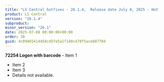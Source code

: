 ```yaml
---
title: "LS Central hotfixes - 26.1.4,  Release date July 8, 2025 - Hotfixes"
product: LS Central
version: "26.1.4"
subproduct: 
minor_version: "26.1"
date: 2025-07-08 00:00:00+00:00
order: 30
guid: 4c09465414458cd5fe5a1f140c478f5ace807704
---
```


**72254 Logon with barcode** - Item 1- Item 2- Item 3- Details not available.
